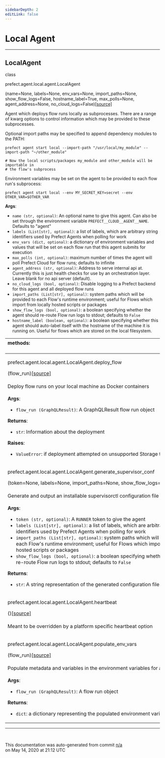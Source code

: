 ```yaml
---
sidebarDepth: 2
editLink: false
---
```

# Local Agent
---
 ## LocalAgent
 <div class='class-sig' id='prefect-agent-local-agent-localagent'><p class="prefect-sig">class </p><p class="prefect-class">prefect.agent.local.agent.LocalAgent</p>(name=None, labels=None, env_vars=None, import_paths=None, show_flow_logs=False, hostname_label=True, max_polls=None, agent_address=None, no_cloud_logs=False)<span class="source"><a href="https://github.com/PrefectHQ/prefect/blob/master/src/prefect/agent/local/agent.py#L14">[source]</a></span></div>

Agent which deploys flow runs locally as subprocesses. There are a range of kwarg options to control information which may be provided to these subprocesses.

Optional import paths may be specified to append dependency modules to the PATH: 
```
prefect agent start local --import-path "/usr/local/my_module" --import-path "~/other_module"

# Now the local scripts/packages my_module and other_module will be importable in
# the flow's subprocess

```

Environment variables may be set on the agent to be provided to each flow run's subprocess: 
```
prefect agent start local --env MY_SECRET_KEY=secret --env OTHER_VAR=$OTHER_VAR

```

**Args**:     <ul class="args"><li class="args">`name (str, optional)`: An optional name to give this agent. Can also be set through         the environment variable `PREFECT__CLOUD__AGENT__NAME`. Defaults to "agent"     </li><li class="args">`labels (List[str], optional)`: a list of labels, which are arbitrary string identifiers used by Prefect         Agents when polling for work     </li><li class="args">`env_vars (dict, optional)`: a dictionary of environment variables and values that will be set         on each flow run that this agent submits for execution     </li><li class="args">`max_polls (int, optional)`: maximum number of times the agent will poll Prefect Cloud for flow runs;         defaults to infinite     </li><li class="args">`agent_address (str, optional)`:  Address to serve internal api at. Currently this is         just health checks for use by an orchestration layer. Leave blank for no api server (default).     </li><li class="args">`no_cloud_logs (bool, optional)`: Disable logging to a Prefect backend for this agent and all deployed flow runs     </li><li class="args">`import_paths (List[str], optional)`: system paths which will be provided to each Flow's runtime environment;         useful for Flows which import from locally hosted scripts or packages     </li><li class="args">`show_flow_logs (bool, optional)`: a boolean specifying whether the agent should re-route Flow run logs         to stdout; defaults to `False`     </li><li class="args">`hostname_label (boolean, optional)`: a boolean specifying whether this agent should auto-label itself         with the hostname of the machine it is running on.  Useful for flows which are stored on the local         filesystem.</li></ul>

|methods: &nbsp;&nbsp;&nbsp;&nbsp;&nbsp;&nbsp;&nbsp;&nbsp;&nbsp;&nbsp;&nbsp;&nbsp;&nbsp;&nbsp;&nbsp;&nbsp;&nbsp;&nbsp;&nbsp;&nbsp;&nbsp;&nbsp;&nbsp;&nbsp;&nbsp;&nbsp;&nbsp;&nbsp;&nbsp;&nbsp;&nbsp;&nbsp;&nbsp;&nbsp;&nbsp;&nbsp;&nbsp;&nbsp;&nbsp;&nbsp;&nbsp;&nbsp;&nbsp;&nbsp;&nbsp;&nbsp;&nbsp;&nbsp;&nbsp;&nbsp;&nbsp;&nbsp;&nbsp;&nbsp;&nbsp;&nbsp;&nbsp;&nbsp;&nbsp;&nbsp;&nbsp;&nbsp;&nbsp;&nbsp;&nbsp;&nbsp;&nbsp;&nbsp;&nbsp;&nbsp;&nbsp;&nbsp;&nbsp;&nbsp;&nbsp;&nbsp;&nbsp;&nbsp;&nbsp;&nbsp;&nbsp;&nbsp;&nbsp;&nbsp;&nbsp;&nbsp;&nbsp;&nbsp;&nbsp;&nbsp;&nbsp;&nbsp;&nbsp;&nbsp;&nbsp;&nbsp;&nbsp;&nbsp;&nbsp;&nbsp;&nbsp;&nbsp;&nbsp;&nbsp;&nbsp;&nbsp;&nbsp;&nbsp;&nbsp;&nbsp;&nbsp;&nbsp;&nbsp;&nbsp;&nbsp;&nbsp;&nbsp;&nbsp;&nbsp;&nbsp;&nbsp;&nbsp;&nbsp;&nbsp;&nbsp;&nbsp;&nbsp;&nbsp;&nbsp;&nbsp;&nbsp;&nbsp;&nbsp;&nbsp;&nbsp;&nbsp;&nbsp;&nbsp;&nbsp;&nbsp;&nbsp;&nbsp;&nbsp;&nbsp;&nbsp;&nbsp;&nbsp;&nbsp;&nbsp;&nbsp;|
|:----|
 | <div class='method-sig' id='prefect-agent-local-agent-localagent-deploy-flow'><p class="prefect-class">prefect.agent.local.agent.LocalAgent.deploy_flow</p>(flow_run)<span class="source"><a href="https://github.com/PrefectHQ/prefect/blob/master/src/prefect/agent/local/agent.py#L97">[source]</a></span></div>
<p class="methods">Deploy flow runs on your local machine as Docker containers<br><br>**Args**:     <ul class="args"><li class="args">`flow_run (GraphQLResult)`: A GraphQLResult flow run object</li></ul>**Returns**:     <ul class="args"><li class="args">`str`: Information about the deployment</li></ul>**Raises**:     <ul class="args"><li class="args">`ValueError`: if deployment attempted on unsupported Storage type</li></ul></p>|
 | <div class='method-sig' id='prefect-agent-local-agent-localagent-generate-supervisor-conf'><p class="prefect-class">prefect.agent.local.agent.LocalAgent.generate_supervisor_conf</p>(token=None, labels=None, import_paths=None, show_flow_logs=False)<span class="source"><a href="https://github.com/PrefectHQ/prefect/blob/master/src/prefect/agent/local/agent.py#L183">[source]</a></span></div>
<p class="methods">Generate and output an installable supervisorctl configuration file for the agent.<br><br>**Args**:     <ul class="args"><li class="args">`token (str, optional)`: A `RUNNER` token to give the agent     </li><li class="args">`labels (List[str], optional)`: a list of labels, which are arbitrary string         identifiers used by Prefect Agents when polling for work     </li><li class="args">`import_paths (List[str], optional)`: system paths which will be provided to each Flow's runtime environment;         useful for Flows which import from locally hosted scripts or packages     </li><li class="args">`show_flow_logs (bool, optional)`: a boolean specifying whether the agent should re-route Flow run logs         to stdout; defaults to `False`</li></ul>**Returns**:     <ul class="args"><li class="args">`str`: A string representation of the generated configuration file</li></ul></p>|
 | <div class='method-sig' id='prefect-agent-local-agent-localagent-heartbeat'><p class="prefect-class">prefect.agent.local.agent.LocalAgent.heartbeat</p>()<span class="source"><a href="https://github.com/PrefectHQ/prefect/blob/master/src/prefect/agent/local/agent.py#L87">[source]</a></span></div>
<p class="methods">Meant to be overridden by a platform specific heartbeat option</p>|
 | <div class='method-sig' id='prefect-agent-local-agent-localagent-populate-env-vars'><p class="prefect-class">prefect.agent.local.agent.LocalAgent.populate_env_vars</p>(flow_run)<span class="source"><a href="https://github.com/PrefectHQ/prefect/blob/master/src/prefect/agent/local/agent.py#L158">[source]</a></span></div>
<p class="methods">Populate metadata and variables in the environment variables for a flow run<br><br>**Args**:     <ul class="args"><li class="args">`flow_run (GraphQLResult)`: A flow run object</li></ul>**Returns**:     <ul class="args"><li class="args">`dict`: a dictionary representing the populated environment variables</li></ul></p>|

---
<br>


<p class="auto-gen">This documentation was auto-generated from commit <a href='https://github.com/PrefectHQ/prefect/commit/n/a'>n/a</a> </br>on May 14, 2020 at 21:12 UTC</p>